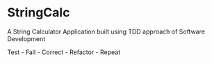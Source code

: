 # StringCalc
A String Calculator Application built using TDD approach of Software Development

Test - Fail - Correct - Refactor - Repeat 
